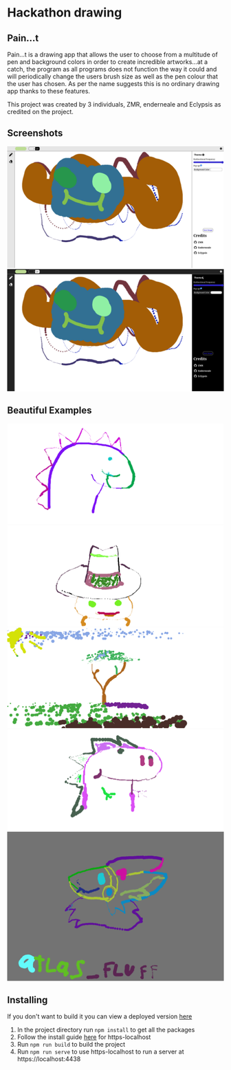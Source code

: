 # Hackathon drawing

## Pain…t

Pain…t is a drawing app that allows the user to choose from a multitude of pen and background colors in order to create incredible artworks…at a catch, the program as all programs does not function the way it could and will periodically change the users brush size as well as the pen colour that the user has chosen. As per the name suggests this is no ordinary drawing app thanks to these features.

This project was created by 3 individuals, ZMR, enderneale and Eclypsis as credited on the project.

## Screenshots

![alt text](https://github.com/ZMensRain/Drawing-Hackathon/blob/main/repoResourses/Screenshot%20from%202024-08-16%2013-10-24.png?raw=true)
![alt text](https://github.com/ZMensRain/Drawing-Hackathon/blob/main/repoResourses/Screenshot%20from%202024-08-16%2013-10-30.png?raw=true)

## Beautiful Examples

![alt text](https://github.com/ZMensRain/Drawing-Hackathon/blob/main/repoResourses/examples/Pain..T.png?raw=true)
![alt text](https://github.com/ZMensRain/Drawing-Hackathon/blob/main/repoResourses/examples/Pain..T_1.png?raw=true)
![alt text](https://github.com/ZMensRain/Drawing-Hackathon/blob/main/repoResourses/examples/Pain..T_2.png?raw=true)
![alt text](https://github.com/ZMensRain/Drawing-Hackathon/blob/main/repoResourses/examples/Pain..T_3.png?raw=true)
![alt text](https://github.com/ZMensRain/Drawing-Hackathon/blob/main/repoResourses/examples/Pain.png?raw=true)

## Installing

If you don't want to build it you can view a deployed version [here](https://drawing-hackathon.vercel.app/)

1. In the project directory run `npm install` to get all the packages
2. Follow the install guide [here](https://www.npmjs.com/package/https-localhost) for https-localhost
3. Run `npm run build` to build the project
4. Run `npm run serve` to use https-localhost to run a server at https://localhost:4438
